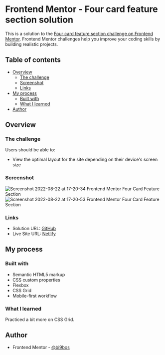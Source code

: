 # Frontend Mentor - Four card feature section solution

This is a solution to the [Four card feature section challenge on Frontend Mentor](https://www.frontendmentor.io/challenges/four-card-feature-section-weK1eFYK). Frontend Mentor challenges help you improve your coding skills by building realistic projects. 

## Table of contents

- [Overview](#overview)
  - [The challenge](#the-challenge)
  - [Screenshot](#screenshot)
  - [Links](#links)
- [My process](#my-process)
  - [Built with](#built-with)
  - [What I learned](#what-i-learned)
- [Author](#author)


## Overview

### The challenge

Users should be able to:

- View the optimal layout for the site depending on their device's screen size

### Screenshot

![Screenshot 2022-08-22 at 17-20-34 Frontend Mentor Four Card Feature Section](https://user-images.githubusercontent.com/91544648/189252305-a6061e3a-726d-448e-ba8b-9e485263b473.png)
![Screenshot 2022-08-22 at 17-20-53 Frontend Mentor Four Card Feature Section](https://user-images.githubusercontent.com/91544648/189252320-1f7b185e-0a21-464f-a5cf-160c519dd989.png)



### Links

- Solution URL: [GitHub](https://www.github.com/four-card-feature-section)
- Live Site URL: [Netlify](https://b9n-four-card.netlify.app)

## My process

### Built with

- Semantic HTML5 markup
- CSS custom properties
- Flexbox
- CSS Grid
- Mobile-first workflow

### What I learned

Practiced a bit more on CSS Grid.


## Author

- Frontend Mentor - [@bi9bos](https://www.frontendmentor.io/profile/bi9bos)


